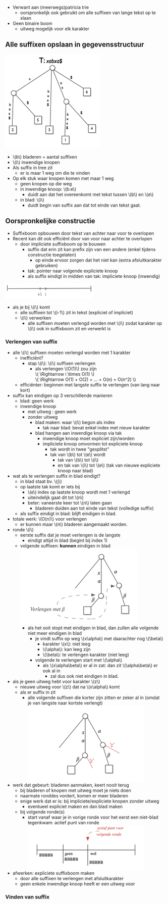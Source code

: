 

* Verwant aan (meerwegs)patricia trie
    * oorspronkelijk ook gebruikt om alle suffixen van lange tekst op te slaan
* Geen binaire boom
    * uitweg mogelijk voor elk karakter

## Alle suffixen opslaan in gegevensstructuur

![](/assets/suffixtree.png)

* \\(b\\) bladeren = aantal suffixen
* \\(i\\) inwendige knopen
* Als suffix in tree zit
    * er is maar 1 weg om die te vinden
* Op elk stuk waar knopen komen met maar 1 weg
    * geen knopen op die weg
    * in inwendige knoop: \\(b:e\\)
        * duidt aan dat het overeenkomt met tekst tussen \\(b\\) en  \\(e\\)
    * in blad: \\(i\\)
        * duidt begin van suffix aan dat tot einde van tekst gaat.

## Oorspronkelijke constructie

* Suffixboom opbouwen door tekst van achter naar voor te overlopen
* Recent kan dit ook efficiënt door van voor naar achter te overlopen
    * door impliciete suffixboom op te bouwen
        * suffix dat erin zit kan prefix zijn van een andere (enkel tijdens constructie toegelaten)
            * op einde ervoor zorgen dat het niet kan (extra afsluitkarakter gebruiken)
        * tak: pointer naar volgende expliciete knoop
        * als suffix eindigt in midden van tak: impliciete knoop (inwendig)

![](/assets/suffixtree_tekst.png)

* als je bij \\(i\\) komt
    * alle suffixen tot \\(i-1\\) zit in tekst (expliciet of impliciet)
    * \\(i\\) verwerken
        * alle suffixen moeten verlengd worden met \\(i\\) zodat karakter op \\(i\\) ook in suffixboom zit en verwerkt is

### Verlengen van suffix

* alle \\(i\\) suffixen moeten verlengd worden met 1 karakter
    * inefficiënt?
        * stap \\(i\\): \\(i\\) suffixen verlengen
            * als verlengen \\(O(1)\\) zou zijn  
            \\(
                \Rightarrow i \times O(1)
            \\)  
            \\(
                \Rightarrow O(1) + O(2) + ... + O(n) = O(n^2) 
            \\)
    * efficiënter: beginnen met langste suffix te verlengen (van lang naar kort)
* suffix kan eindigen op 3 verschillende manieren
    * blad: geen werk
    * inwendige knoop
        * met uitweg : geen werk
        * zonder uitweg
            * blad maken: waar \\(i\\) begon als index
                * tak naar blad: bevat enkel index met nieuw karakter
            * blad hangen aan inwendige knoop via tak
                * inwendige knoop moet expliciet zijn/worden
                * impliciete knoop omvormen tot expliciete knoop
                    * tak wordt in twee "gesplitst"
                    * tak van \\(b\\) tot \\(e\\) wordt
                        * tak van \\(b\\) tot \\(i\\)
                        * en tak van \\(i\\) tot \\(e\\) (tak van nieuwe expliciete knoop naar blad)
* wat als te verlengen suffix in blad eindigt?
    * in blad staat bv. \\(j\\)
    * op laatste tak komt er iets bij
        * \\(e\\) index op laatste knoop wordt met 1 verlengd
        * uiteindelijk gaat dit tot \\(n\\)
        * beter: vaneerste keer tot \\(n\\) laten gaan
            * bladeren duiden aan tot einde van tekst (volledige suffix)
    * als suffix eindigt in blad: blijft eindigen in blad.
* totale werk: \\(O(n)\\) voor verlengen
    * er kunnen maar \\(n\\) bladeren aangemaakt worden.
* ronde \\(i\\)
    * eerste suffix dat je moet verlengen is de langste
        * eindigt altijd in blad (begint bij index 1)
    * volgende suffixen: **kunnen** eindigen in blad  
      ![](/assets/suffixtree_verlengen.png)
        * als het ooit stopt met eindigen in blad, dan zullen alle volgende niet meer eindigen in blad
            * je vindt suffix op weg \\(x\alpha\\) met daarachter nog \\(\beta\\)
                * karakter \\(x\\): niet leeg
                * \\(\alpha\\): kan leeg zijn
                * \\(\beta\\): te verlengen karakter (niet leeg)
            * volgende te verlengen start met \\(\alpha\\)
                * als \\(x\alpha\beta\\) er al in zat: dan zit \\(\alpha\beta\\) er ook al in
                    * zal dus ook niet eindigen in blad.
* als je geen uitweg hebt voor karakter \\(z\\)
    * nieuwe uitweg voor \\(z\\) dat na \\(x\alpha\\) komt
    * als er suffix in zit
        * alle volgende suffixen die korter zijn zitten er zeker al in (omdat je van langste naar kortste verlengt)    
          ![](/assets/suffixtree_geenuitweg.png)
* werk dat gebeurt: bladeren aanmaken, keert nooit terug
    * bij bladeren of knopen met uitweg moet je niets doen
    * naarmate ronddes vordert, komen er meer bladeren
    * enige werk dat er is: bij impliciete/expliciete knopen zonder uitweg
        * eventueel expliciet maken en dan blad maken
    * bij volgende ronde(s)
        * start vanaf waar je in vorige ronde voor het eerst een niet-blad tegenkwam: actief punt van ronde  
          ![](/assets/suffixtree_actiefpunt.png)
* afwerken: expliciete suffixboom maken
    * door alle suffixen te verlengen met afsluitkarakter
    * geen enkele inwendige knoop heeft er een uitweg voor

### Vinden van suffix



